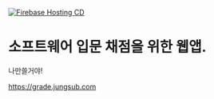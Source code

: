 [![Firebase Hosting CD](https://github.com/junglesub/ta-grade-react/actions/workflows/deploy_hosting.yml/badge.svg)](https://github.com/junglesub/ta-grade-react/actions/workflows/deploy_hosting.yml)

# 소프트웨어 입문 채점을 위한 웹앱.
나만쓸거야!

https://grade.jungsub.com